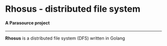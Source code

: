 # Rhosus - distributed file system

#### A Parasource project

<hr>

**Rhosus** is a distributed file system (DFS) written in Golang